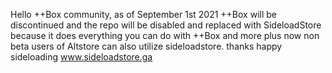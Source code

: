 Hello ++Box community, as of September 1st 2021 ++Box will be discontinued and the repo will be disabled and replaced with SideloadStore because it does
everything you can do with ++Box and more plus now non beta users of Altstore can also utilize sideloadstore.  thanks happy sideloading www.sideloadstore.ga
